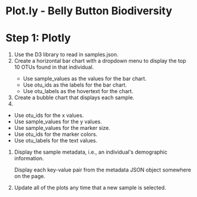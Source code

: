 <h1>Plot.ly  - Belly Button Biodiversity
</h1>
<h1>Step 1: Plotly</h1>

<ol>
  <li>Use the D3 library to read in samples.json.</li>


<li>Create a horizontal bar chart with a dropdown menu to display the top 10 OTUs found in that individual.</li>



<ul>
  <li>Use sample_values as the values for the bar chart.</li>


<li>Use otu_ids as the labels for the bar chart.</li>


<li>Use otu_labels as the hovertext for the chart.</li>


</ul>
<li>Create a bubble chart that displays each sample.<li></ol><ul>
<li>Use otu_ids for the x values.</li>


<li>Use sample_values for the y values.</li>


<li>Use sample_values for the marker size.</li>


<li>Use otu_ids for the marker colors.</li>


<li>Use otu_labels for the text values.</li>



</ul>
<ol>
  <li>Display the sample metadata, i.e., an individual's demographic information.


Display each key-value pair from the metadata JSON object somewhere on the page.</li>
<li>Update all of the plots any time that a new sample is selected.</>
</ol>


